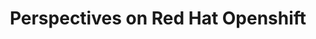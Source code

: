 ---
# Accomplishments widget.
widget: "howto"  # See https://sourcethemes.com/academic/docs/page-builder/
headless: true  # This file represents a page section.
active: true  # Activate this widget? true/false
weight: 1  # Order that this section will appear.
title: "Perspectives on Red Hat Openshift"
subtitle: ""

# Date format
#   Refer to https://sourcethemes.com/academic/docs/customization/#date-format
date_format: "Jan 2006"

# Accomplishments.
#   Add/remove as many `[[item]]` blocks below as you like.
#   `title`, `organization` and `date_start` are the required parameters.
#   Leave other parameters empty if not required.
#   Begin/end multi-line descriptions with 3 quotes `"""`.
item: 
smallItem: 
 - title: "Why Red Hat and Microsoft are Bringing Managed OpenShift to Azure"
   summary: "blog.openshift.com"
   linkText: ""
   linkUrl: "https://blog.openshift.com/why-red-hat-and-microsoft-are-bringing-managed-openshift-to-azure"
   openNewWindow: 
   image: "https://res.cloudinary.com/agile-seo/image/fetch/w_62,dpr_1.0,d_blank_am8gzx.png/https%3A%2F%2Flogo.clearbit.com%2Fblog.openshift.com%3Fsize%3D250"
 - title: "Azure Red Hat Openshift — An Honest Return-on-Experience"
   summary: "medium.com"
   linkText: ""
   linkUrl: "https://medium.com/@aymen.abdelwahed/azure-red-hat-openshift-an-honest-return-on-experience-a90156f48846"
   openNewWindow: 
   image: "https://res.cloudinary.com/agile-seo/image/fetch/w_62,dpr_1.0,d_blank_am8gzx.png/https%3A%2F%2Flogo.clearbit.com%2Fmedium.com%3Fsize%3D250"
 - title: "Red Hat and Microsoft Fuel Hybrid Cloud Development with Azure Red Hat OpenShift"
   summary: "redhat.com"
   linkText: ""
   linkUrl: "https://www.redhat.com/en/about/press-releases/red-hat-and-microsoft-fuel-hybrid-cloud-development-azure-red-hat-openshift"
   openNewWindow: 
   image: "https://res.cloudinary.com/agile-seo/image/fetch/w_62,dpr_1.0,d_blank_am8gzx.png/https%3A%2F%2Flogo.clearbit.com%2Fredhat.com%3Fsize%3D250"
 - title: "Azure Red Hat OpenShift —Terraformizationt"
   summary: "medium.com"
   linkText: ""
   linkUrl: "https://medium.com/@aymen.abdelwahed/azure-red-hat-openshift-terraformization-f4d58bbc84fe"
   openNewWindow: 
   image: "https://res.cloudinary.com/agile-seo/image/fetch/w_62,dpr_1.0,d_blank_am8gzx.png/https%3A%2F%2Flogo.clearbit.com%2Fmedium.com%3Fsize%3D250"
 - title: "Benefits of Red Hat OpenShift Container Platform on Microsoft Azure (Webinar)"
   summary: "brighttalk.com"
   linkText: ""
   linkUrl: "https://www.brighttalk.com/webcast/16163/330663/benefits-of-red-hat-openshift-container-platform-on-microsoft-azure"
   openNewWindow: 
   image: "https://res.cloudinary.com/agile-seo/image/fetch/w_62,dpr_1.0,d_blank_am8gzx.png/https%3A%2F%2Flogo.clearbit.com%2Fbrighttalk.com%3Fsize%3D250"
---